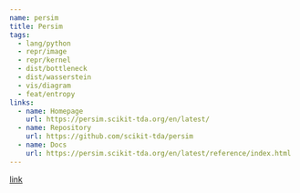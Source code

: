 ```yaml
---
name: persim
title: Persim
tags:
  - lang/python
  - repr/image
  - repr/kernel
  - dist/bottleneck
  - dist/wasserstein
  - vis/diagram
  - feat/entropy
links:
  - name: Homepage
    url: https://persim.scikit-tda.org/en/latest/
  - name: Repository
    url: https://github.com/scikit-tda/persim
  - name: Docs
    url: https://persim.scikit-tda.org/en/latest/reference/index.html
---
```


[link]()  
